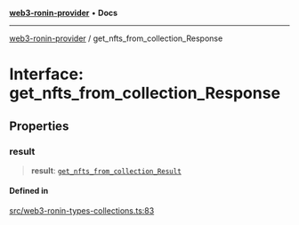[**web3-ronin-provider**](../README.md) • **Docs**

***

[web3-ronin-provider](../globals.md) / get\_nfts\_from\_collection\_Response

# Interface: get\_nfts\_from\_collection\_Response

## Properties

### result

> **result**: [`get_nfts_from_collection_Result`](get_nfts_from_collection_Result.md)

#### Defined in

[src/web3-ronin-types-collections.ts:83](https://github.com/chuacw/web3-ronin-provider/blob/5e9462adf1edb8f1f7982dc5f4e5bd7094a4d6eb/src/web3-ronin-types-collections.ts#L83)
